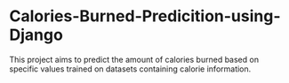 # Calories-Burned-Predicition-using-Django
This project aims to predict the amount of calories burned based on specific values trained on datasets containing calorie information.




